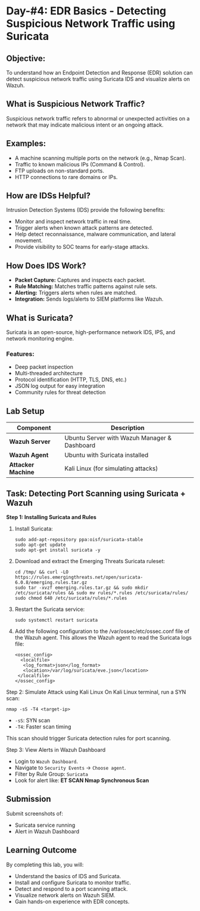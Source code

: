 # Day-#4: EDR Basics - Detecting Suspicious Network Traffic using Suricata
## Objective:
To understand how an Endpoint Detection and Response (EDR) solution can detect suspicious network traffic using Suricata IDS and visualize alerts on Wazuh.

## What is Suspicious Network Traffic?
Suspicious network traffic refers to abnormal or unexpected activities on a network that may indicate malicious intent or an ongoing attack.

## Examples:
- A machine scanning multiple ports on the network (e.g., Nmap Scan).
- Traffic to known malicious IPs (Command & Control).
- FTP uploads on non-standard ports.
- HTTP connections to rare domains or IPs.

## How are IDSs Helpful?
Intrusion Detection Systems (IDS) provide the following benefits:
- Monitor and inspect network traffic in real time.
- Trigger alerts when known attack patterns are detected.
- Help detect reconnaissance, malware communication, and lateral movement.
- Provide visibility to SOC teams for early-stage attacks.

## How Does IDS Work?
- **Packet Capture:** Captures and inspects each packet.
- **Rule Matching:** Matches traffic patterns against rule sets.
- **Alerting:** Triggers alerts when rules are matched.
- **Integration:** Sends logs/alerts to SIEM platforms like Wazuh.

## What is Suricata?
Suricata is an open-source, high-performance network IDS, IPS, and network monitoring engine.

### Features:
- Deep packet inspection
- Multi-threaded architecture
- Protocol identification (HTTP, TLS, DNS, etc.)
- JSON log output for easy integration
- Community rules for threat detection

## Lab Setup
|Component	|Description|
|------|----------|
|**Wazuh Server**	|Ubuntu Server with Wazuh Manager & Dashboard|
|**Wazuh Agent**|	Ubuntu with Suricata installed|
|**Attacker Machine**	|Kali Linux (for simulating attacks)|

## Task: Detecting Port Scanning using Suricata + Wazuh

**Step 1: Installing Suricata and Rules**
1. Install Suricata:

       sudo add-apt-repository ppa:oisf/suricata-stable
       sudo apt-get update
       sudo apt-get install suricata -y

2. Download and extract the Emerging Threats Suricata ruleset:

       cd /tmp/ && curl -LO https://rules.emergingthreats.net/open/suricata-6.0.8/emerging.rules.tar.gz
       sudo tar -xvzf emerging.rules.tar.gz && sudo mkdir /etc/suricata/rules && sudo mv rules/*.rules /etc/suricata/rules/
       sudo chmod 640 /etc/suricata/rules/*.rules


3. Restart the Suricata service:

       sudo systemctl restart suricata

4. Add the following configuration to the /var/ossec/etc/ossec.conf file of the Wazuh agent. This allows the Wazuh agent to read the Suricata logs file:

       <ossec_config>
         <localfile>
          <log_format>json</log_format>
          <location>/var/log/suricata/eve.json</location>
        </localfile>
       </ossec_config>

Step 2: Simulate Attack using Kali Linux
On Kali Linux terminal, run a SYN scan:

    nmap -sS -T4 <target-ip>

- `-sS`: SYN scan
- `-T4`: Faster scan timing

This scan should trigger Suricata detection rules for port scanning.

Step 3: View Alerts in Wazuh Dashboard
- Login to `Wazuh Dashboard`.
- Navigate to `Security Events` → `Choose agent`.
- Filter by Rule Group: `Suricata`
- Look for alert like: **ET SCAN Nmap Synchronous Scan**

## Submission
Submit screenshots of:

- Suricata service running
- Alert in Wazuh Dashboard

## Learning Outcome
By completing this lab, you will:

- Understand the basics of IDS and Suricata.
- Install and configure Suricata to monitor traffic.
- Detect and respond to a port scanning attack.
- Visualize network alerts on Wazuh SIEM.
- Gain hands-on experience with EDR concepts.

